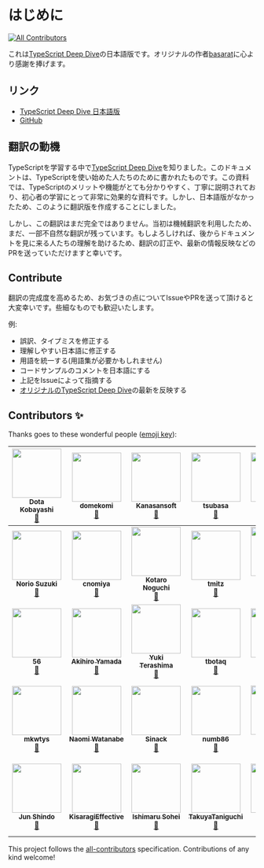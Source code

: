 # はじめに
<!-- ALL-CONTRIBUTORS-BADGE:START - Do not remove or modify this section -->
[![All Contributors](https://img.shields.io/badge/all_contributors-29-orange.svg?style=flat-square)](#contributors-)
<!-- ALL-CONTRIBUTORS-BADGE:END -->

これは[TypeScript Deep Dive](https://basarat.gitbooks.io/typescript/)の日本語版です。オリジナルの作者[basarat](https://github.com/basarat)に心より感謝を捧げます。

## リンク

* [TypeScript Deep Dive 日本語版](https://typescript-jp.gitbook.io/deep-dive/getting-started)
* [GitHub](https://github.com/yohamta/typescript-book-jp/)

## 翻訳の動機

TypeScriptを学習する中で[TypeScript Deep Dive](https://github.com/basarat/typescript-book/)を知りました。このドキュメントは、TypeScriptを使い始めた人たちのために書かれたものです。この資料では、TypeScriptのメリットや機能がとても分かりやすく、丁寧に説明されており、初心者の学習にとって非常に効果的な資料です。しかし、日本語版がなかったため、このように翻訳版を作成することにしました。

しかし、この翻訳はまだ完全ではありません。当初は機械翻訳を利用したため、まだ、一部不自然な翻訳が残っています。もしよろしければ、後からドキュメントを見に来る人たちの理解を助けるため、翻訳の訂正や、最新の情報反映などのPRを送っていただけますと幸いです。

## Contribute

翻訳の完成度を高めるため、お気づきの点についてIssueやPRを送って頂けると大変幸いです。些細なものでも歓迎いたします。

例:

* 誤訳、タイプミスを修正する
* 理解しやすい日本語に修正する
* 用語を統一する\(用語集が必要かもしれません\)
* コードサンプルのコメントを日本語にする
* 上記をIssueによって指摘する
* [オリジナルのTypeScript Deep Dive](https://github.com/basarat/typescript-book/)の最新を反映する


## Contributors ✨

Thanks goes to these wonderful people ([emoji key](https://allcontributors.org/docs/en/emoji-key)):

<!-- ALL-CONTRIBUTORS-LIST:START - Do not remove or modify this section -->
<!-- prettier-ignore -->
| [<img src="https://avatars3.githubusercontent.com/u/1092564?v=4" width="100px;"/><br /><sub><b>Dota Kobayashi</b></sub>](https://github.com/DotaKobayashi)<br />[📖](https://github.com/yohamta/typescript-book-jp/commits?author=DotaKobayashi "Documentation") | [<img src="https://avatars2.githubusercontent.com/u/40785264?v=4" width="100px;"/><br /><sub><b>domekomi</b></sub>](https://github.com/domekomi)<br />[📖](https://github.com/yohamta/typescript-book-jp/commits?author=domekomi "Documentation") | [<img src="https://avatars1.githubusercontent.com/u/44207?v=4" width="100px;"/><br /><sub><b>Kanasansoft</b></sub>](http://www.kanasansoft.com/)<br />[📖](https://github.com/yohamta/typescript-book-jp/commits?author=Kanasansoft "Documentation") | [<img src="https://avatars0.githubusercontent.com/u/1013588?v=4" width="100px;"/><br /><sub><b>tsubasa</b></sub>](https://github.com/tsubasa)<br />[📖](https://github.com/yohamta/typescript-book-jp/commits?author=tsubasa "Documentation") | [<img src="https://avatars1.githubusercontent.com/u/3702151?v=4" width="100px;"/><br /><sub><b>kazuau</b></sub>](https://github.com/kazuau)<br />[📖](https://github.com/yohamta/typescript-book-jp/commits?author=kazuau "Documentation") | [<img src="https://avatars1.githubusercontent.com/u/27814360?v=4" width="100px;"/><br /><sub><b>szk0u</b></sub>](https://github.com/szk0u)<br />[📖](https://github.com/yohamta/typescript-book-jp/commits?author=szk0u "Documentation") | [<img src="https://avatars2.githubusercontent.com/u/2884499?v=4" width="100px;"/><br /><sub><b>Naoto Ikuno</b></sub>](https://pandanoir.net)<br />[📖](https://github.com/yohamta/typescript-book-jp/commits?author=pandanoir "Documentation") |
| :---: | :---: | :---: | :---: | :---: | :---: | :---: |
| [<img src="https://avatars2.githubusercontent.com/u/10488?v=4" width="100px;"/><br /><sub><b>Norio Suzuki</b></sub>](http://suzuki.tdiary.net/)<br />[📖](https://github.com/yohamta/typescript-book-jp/commits?author=suzuki "Documentation") | [<img src="https://avatars2.githubusercontent.com/u/332808?v=4" width="100px;"/><br /><sub><b>cnomiya</b></sub>](https://github.com/cnomiya)<br />[📖](https://github.com/yohamta/typescript-book-jp/commits?author=cnomiya "Documentation") | [<img src="https://avatars2.githubusercontent.com/u/1446527?v=4" width="100px;"/><br /><sub><b>Kotaro Noguchi</b></sub>](http://enk.hatenablog.com/archive/category/%E3%82%BD%E3%83%95%E3%83%88%E3%82%A6%E3%82%A7%E3%82%A2)<br />[📖](https://github.com/yohamta/typescript-book-jp/commits?author=ko-noguchi "Documentation") | [<img src="https://avatars3.githubusercontent.com/u/28998?v=4" width="100px;"/><br /><sub><b>tmitz</b></sub>](http://mononofu.hatenablog.com/)<br />[📖](https://github.com/yohamta/typescript-book-jp/commits?author=tmitz "Documentation") | [<img src="https://avatars0.githubusercontent.com/u/1425259?v=4" width="100px;"/><br /><sub><b>TAKAHASHI Shuuji</b></sub>](https://shuuji3.xyz)<br />[📖](https://github.com/yohamta/typescript-book-jp/commits?author=shuuji3 "Documentation") | [<img src="https://avatars0.githubusercontent.com/u/35870680?v=4" width="100px;"/><br /><sub><b>Gyo Tamura</b></sub>](https://gitlab.com/gyo)<br />[📖](https://github.com/yohamta/typescript-book-jp/commits?author=t-gyo "Documentation") | [<img src="https://avatars3.githubusercontent.com/u/24648398?v=4" width="100px;"/><br /><sub><b>Shinya Yamaguchi</b></sub>](https://haskell.e-bigmoon.com/)<br />[📖](https://github.com/yohamta/typescript-book-jp/commits?author=waddlaw "Documentation") |
| [<img src="https://avatars0.githubusercontent.com/u/33596117?v=4" width="100px;"/><br /><sub><b>56</b></sub>](https://github.com/kg0r0)<br />[📖](https://github.com/yohamta/typescript-book-jp/commits?author=kg0r0 "Documentation") | [<img src="https://avatars0.githubusercontent.com/u/35517210?v=4" width="100px;"/><br /><sub><b>Akihiro Yamada</b></sub>](https://github.com/akihiro117)<br />[📖](https://github.com/yohamta/typescript-book-jp/commits?author=akihiro117 "Documentation") | [<img src="https://avatars0.githubusercontent.com/u/13657589?v=4" width="100px;"/><br /><sub><b>Yuki Terashima</b></sub>](https://y-temp4.com)<br />[📖](https://github.com/yohamta/typescript-book-jp/commits?author=y-temp4 "Documentation") | [<img src="https://avatars1.githubusercontent.com/u/140096?v=4" width="100px;"/><br /><sub><b>tbotaq</b></sub>](https://github.com/tbotaq)<br />[📖](https://github.com/yohamta/typescript-book-jp/commits?author=tbotaq "Documentation") | [<img src="https://avatars2.githubusercontent.com/u/20086673?v=4" width="100px;"/><br /><sub><b>Munieru</b></sub>](https://munieru.jp)<br />[📖](https://github.com/yohamta/typescript-book-jp/commits?author=munierujp "Documentation") | [<img src="https://avatars2.githubusercontent.com/u/36184621?v=4" width="100px;"/><br /><sub><b>Kaito Sugimoto</b></sub>](https://about.hellorusk.net)<br />[📖](https://github.com/yohamta/typescript-book-jp/commits?author=7ma7X "Documentation") | [<img src="https://avatars0.githubusercontent.com/u/86085?v=4" width="100px;"/><br /><sub><b>Yoshihide Jimbo</b></sub>](https://github.com/jmblog)<br />[📖](https://github.com/yohamta/typescript-book-jp/commits?author=jmblog "Documentation") |
| [<img src="https://avatars1.githubusercontent.com/u/5453675?v=4" width="100px;"/><br /><sub><b>mkwtys</b></sub>](https://twitter.com/mkwtys)<br />[📖](https://github.com/yohamta/typescript-book-jp/commits?author=mkwtys "Documentation") | [<img src="https://avatars0.githubusercontent.com/u/4202537?v=4" width="100px;"/><br /><sub><b>Naomi Watanabe</b></sub>](https://www.napoleon-na.com)<br />[📖](https://github.com/yohamta/typescript-book-jp/commits?author=napoleon-na "Documentation") | [<img src="https://avatars3.githubusercontent.com/u/1048112?v=4" width="100px;"/><br /><sub><b>Sinack</b></sub>](http://sinack.com)<br />[📖](https://github.com/yohamta/typescript-book-jp/commits?author=sinack "Documentation") | [<img src="https://avatars1.githubusercontent.com/u/16703337?v=4" width="100px;"/><br /><sub><b>numb86</b></sub>](https://numb86.net/)<br />[📖](https://github.com/yohamta/typescript-book-jp/commits?author=numb86 "Documentation") | [<img src="https://avatars1.githubusercontent.com/u/2564871?v=4" width="100px;"/><br /><sub><b>シュール</b></sub>](https://nagoya-benkyokai.com)<br />[📖](https://github.com/yohamta/typescript-book-jp/commits?author=shule517 "Documentation") | [<img src="https://avatars2.githubusercontent.com/u/315198?v=4" width="100px;"/><br /><sub><b>NISHIO Hirokazu</b></sub>](http://www.nhiro.org/)<br />[📖](https://github.com/yohamta/typescript-book-jp/commits?author=nishio "Documentation") | [<img src="https://avatars1.githubusercontent.com/u/3500?v=4" width="100px;"/><br /><sub><b>Yuichi Tateno (secon)</b></sub>](http://about.me/hotchpotch)<br />[📖](https://github.com/yohamta/typescript-book-jp/commits?author=hotchpotch "Documentation") |
| [<img src="https://avatars1.githubusercontent.com/u/46585162?v=4" width="100px;"/><br /><sub><b>Jun Shindo</b></sub>](https://github.com/jay-es)<br />[📖](https://github.com/yohamta/typescript-book-jp/commits?author=jay-es "Documentation") | [<img src="https://avatars1.githubusercontent.com/u/48310258?v=4" width="100px;"/><br /><sub><b>KisaragiEffective</b></sub>](http://kisaragieffective.github.io)<br />[📖](https://github.com/yohamta/typescript-book-jp/commits?author=KisaragiEffective "Documentation") | [<img src="https://avatars1.githubusercontent.com/u/5865618?v=4" width="100px;"/><br /><sub><b>Ishimaru Sohei</b></sub>](https://github.com/roborovskii-info)<br />[📖](https://github.com/yohamta/typescript-book-jp/commits?author=roborovskii-info "Documentation") | [<img src="https://avatars0.githubusercontent.com/u/29139356?v=4" width="100px;"/><br /><sub><b>TakuyaTaniguchi</b></sub>](https://twitter.com/Buttaoth)<br />[📖](https://github.com/yohamta/typescript-book-jp/commits?author=TakuyaTaniguchi "Documentation") | [<img src="https://avatars2.githubusercontent.com/u/26898313?v=4" width="100px;"/><br /><sub><b>Takayyz</b></sub>](https://github.com/Takayyz)<br />[📖](https://github.com/yohamta/typescript-book-jp/commits?author=Takayyz "Documentation") | [<img src="https://avatars1.githubusercontent.com/u/11797443?v=4" width="100px;"/><br /><sub><b>Tomo Yanagi</b></sub>](https://github.com/isdh)<br />[📖](https://github.com/yohamta/typescript-book-jp/commits?author=isdh "Documentation") | [<img src="https://avatars0.githubusercontent.com/u/9305065?v=4" width="100px;"/><br /><sub><b>Takuya Eguchi (Akagire)</b></sub>](https://github.com/Akagire)<br />[📖](https://github.com/yohamta/typescript-book-jp/commits?author=Akagire "Documentation") |
<!-- ALL-CONTRIBUTORS-LIST:END -->

This project follows the [all-contributors](https://github.com/all-contributors/all-contributors) specification. Contributions of any kind welcome!

